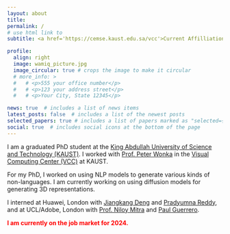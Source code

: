 ```yaml
---
layout: about
title: 
permalink: /
# use html link to 
subtitle: <a href='https://cemse.kaust.edu.sa/vcc'>Current Affilliation</a> 

profile:
  align: right
  image: wamiq_picture.jpg
  image_circular: true # crops the image to make it circular
  # more_info: >
  #   # <p>555 your office number</p>
  #   # <p>123 your address street</p>
  #   # <p>Your City, State 12345</p>

news: true  # includes a list of news items
latest_posts: false  # includes a list of the newest posts
selected_papers: true # includes a list of papers marked as "selected={true}"
social: true  # includes social icons at the bottom of the page
---
```


I am a graduated PhD student at the [King Abdullah University of Science and Technology (KAUST)](https://www.kaust.edu.sa/). I worked with [Prof. Peter Wonka](https://peterwonka.net/) in the [Visual Computing Center (VCC)](https://cemse.kaust.edu.sa/vcc) at KAUST.

For my PhD, I worked on using NLP models to generate various kinds of non-languages. I am currently working on using diffusion models for generating 3D representations. 

I interned at Huawei, London with [Jiangkang Deng](https://jiankangdeng.github.io/) and [Pradyumna Reddy](https://preddy5.github.io/), and at UCL/Adobe, London with [Prof. Niloy Mitra](http://www0.cs.ucl.ac.uk/staff/N.Mitra/) and [Paul Guerrero](https://paulguerrero.net/). 

**<span style="color:red;"> I am currently on the job market for 2024. </span>**